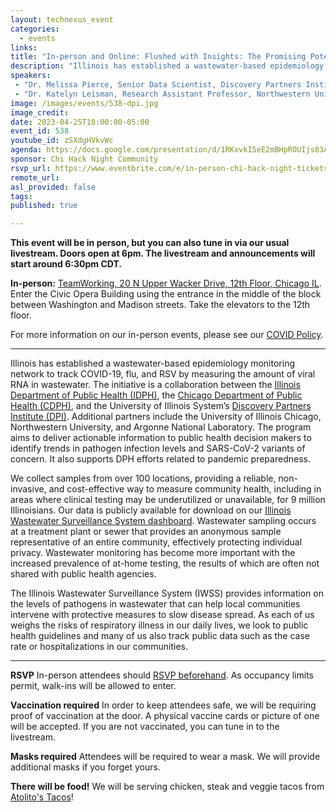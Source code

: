 ```yaml
---
layout: technexus_event
categories:
  - events
links: 
title: "In-person and Online: Flushed with Insights: The Promising Potential of Poop-Based Testing for Public Health"
description: "Illinois has established a wastewater-based epidemiology monitoring network to track COVID-19, flu, and RSV by measuring the amount of viral RNA in wastewater. The initiative is a collaboration between the Illinois Department of Public Health (IDPH), the Chicago Department of Public Health (CDPH), and the University of Illinois System’s Discovery Partners Institute (DPI). The Illinois Wastewater Surveillance System (IWSS) provides information on the levels of pathogens in wastewater that can help local communities intervene with protective measures to slow disease spread."
speakers:
 - "Dr. Melissa Pierce, Senior Data Scientist, Discovery Partners Institute (she/her)" 
 - "Dr. Katelyn Leisman, Research Assistant Professor, Northwestern University (she/her)" 
image: /images/events/538-dpi.jpg
image_credit: 
date: 2023-04-25T18:00:00-05:00
event_id: 538
youtube_id: zSXdgHVkvWc
agenda: https://docs.google.com/presentation/d/1RKxvkI5eE2mBHpROUIjs83Aeh9-DnUATEUSDPDuCADc/edit#slide=id.g121c7120608_0_0
sponsor: Chi Hack Night Community
rsvp_url: https://www.eventbrite.com/e/in-person-chi-hack-night-tickets-207988107027
remote_url: 
asl_provided: false
tags:
published: true

---
```


**This event will be in person, but you can also tune in via our usual livestream. Doors open at 6pm. The livestream and announcements will start around 6:30pm CDT.**

**In-person:** <a href='https://www.google.com/maps/place/TechNexus+Venture+Collaborative/@41.8835673,-87.6394085,17z/data=!3m1!4b1!4m5!3m4!1s0x880e2d5be57f04c5:0xa87e47e177660090!8m2!3d41.8835673!4d-87.6372198'>TeamWorking, 20 N Upper Wacker Drive, 12th Floor, Chicago IL</a>. Enter the Civic Opera Building using the entrance in the middle of the block between Washington and Madison streets. Take the elevators to the 12th floor.

For more information on our in-person events, please see our [COVID Policy](/blog/2022/09/09/our-covid-19-policy.html). 

---

Illinois has established a wastewater-based epidemiology monitoring network to track COVID-19, flu, and RSV by measuring the amount of viral RNA in wastewater. The initiative is a collaboration between the [Illinois Department of Public Health (IDPH)](https://dph.illinois.gov/covid19/iwss.html), the [Chicago Department of Public Health (CDPH)](https://www.chicago.gov/city/en/sites/covid-19/home/covid-19-wastewater-surveillance.html), and the University of Illinois System’s [Discovery Partners Institute (DPI)](https://dpi.uillinois.edu/applied-research/wastewater-epidemiology/). Additional partners include the University of Illinois Chicago, Northwestern University, and Argonne National Laboratory. The program aims to deliver actionable information to public health decision makers to identify trends in pathogen infection levels and SARS-CoV-2 variants of concern. It also supports DPH efforts related to pandemic preparedness. 

We collect samples from over 100 locations, providing a reliable, non-invasive, and cost-effective way to measure community health, including in areas where clinical testing may be underutilized or unavailable, for 9 million Illinoisians. Our data is publicly available for download on our [Illinois Wastewater Surveillance System dashboard](https://iwss.uillinois.edu/). Wastewater sampling occurs at a treatment plant or sewer that provides an anonymous sample representative of an entire community, effectively protecting individual privacy. Wastewater monitoring has become more important with the increased prevalence of at-home testing, the results of which are often not shared with public health agencies.

The Illinois Wastewater Surveillance System (IWSS) provides information on the levels of pathogens in wastewater that can help local communities intervene with protective measures to slow disease spread. As each of us weighs the risks of respiratory illness in our daily lives, we look to public health guidelines and many of us also track public data such as the case rate or hospitalizations in our communities. 

---

**RSVP** In-person attendees should [RSVP beforehand]({{page.rsvp_url}}). As occupancy limits permit, walk-ins will be allowed to enter.

**Vaccination required** In order to keep attendees safe, we will be requiring proof of vaccination at the door. A physical vaccine cards or picture of one will be accepted. If you are not vaccinated, you can tune in to the livestream.

**Masks required** Attendees will be required to wear a mask. We will provide additional masks if you forget yours.

**There will be food!** We will be serving chicken, steak and veggie tacos from [Atolito's Tacos](https://atolito.com/restaurant/625/Atolito)!
